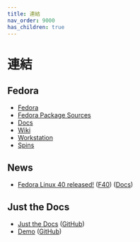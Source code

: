 ```yaml
---
title: 連結
nav_order: 9000
has_children: true
---
```


# 連結


## Fedora

* [Fedora](https://getfedora.org/)
* [Fedora Package Sources](https://src.fedoraproject.org/)
* [Docs](https://docs.fedoraproject.org/en-US/docs/)
* [Wiki](https://fedoraproject.org/wiki/Fedora_Project_Wiki)
* [Workstation](https://getfedora.org/en/workstation/)
* [Spins](https://fedoraproject.org/spins/)


## News

* [Fedora Linux 40 released!](https://fedoramagazine.org/announcing-fedora-linux-40/) ([F40](https://docs.fedoraproject.org/en-US/releases/f40/)) ([Docs](https://docs.fedoraproject.org/en-US/fedora/f40/))


## Just the Docs

* [Just the Docs](https://pmarsceill.github.io/just-the-docs/) ([GitHub](https://github.com/pmarsceill/just-the-docs))
* [Demo](https://pmarsceill.github.io/jtd-remote/) ([GitHub](https://github.com/pmarsceill/jtd-remote))
